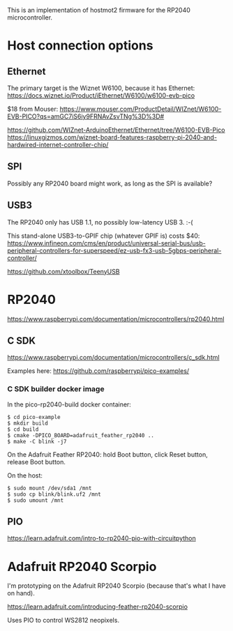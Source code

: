 This is an implementation of hostmot2 firmware for the RP2040
microcontroller.


# Host connection options


## Ethernet

The primary target is the Wiznet W6100, because it has Ethernet:
<https://docs.wiznet.io/Product/iEthernet/W6100/w6100-evb-pico>

$18 from Mouser: <https://www.mouser.com/ProductDetail/WIZnet/W6100-EVB-PICO?qs=amGC7iS6iy9FRNAvZsvTNg%3D%3D#>

<https://github.com/WIZnet-ArduinoEthernet/Ethernet/tree/W6100-EVB-Pico>
<https://linuxgizmos.com/wiznet-board-features-raspberry-pi-2040-and-hardwired-internet-controller-chip/>


## SPI

Possibly any RP2040 board might work, as long as the SPI is available?


## USB3

The RP2040 only has USB 1.1, no possibly low-latency USB 3.  :-(

This stand-alone USB3-to-GPIF chip (whatever GPIF is) costs $40:
<https://www.infineon.com/cms/en/product/universal-serial-bus/usb-peripheral-controllers-for-superspeed/ez-usb-fx3-usb-5gbps-peripheral-controller/>

<https://github.com/xtoolbox/TeenyUSB>




# RP2040

<https://www.raspberrypi.com/documentation/microcontrollers/rp2040.html>


## C SDK

<https://www.raspberrypi.com/documentation/microcontrollers/c_sdk.html>

Examples here: <https://github.com/raspberrypi/pico-examples/>


### C SDK builder docker image

In the pico-rp2040-build docker container:

```
$ cd pico-example
$ mkdir build
$ cd build
$ cmake -DPICO_BOARD=adafruit_feather_rp2040 ..
$ make -C blink -j7
```

On the Adafruit Feather RP2040: hold Boot button, click Reset button,
release Boot button.

On the host:
```
$ sudo mount /dev/sda1 /mnt
$ sudo cp blink/blink.uf2 /mnt
$ sudo umount /mnt
```


## PIO

<https://learn.adafruit.com/intro-to-rp2040-pio-with-circuitpython>




# Adafruit RP2040 Scorpio

I'm prototyping on the Adafruit RP2040 Scorpio (because that's what I
have on hand).

<https://learn.adafruit.com/introducing-feather-rp2040-scorpio>

Uses PIO to control WS2812 neopixels.
